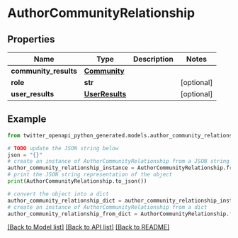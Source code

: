 # AuthorCommunityRelationship


## Properties

Name | Type | Description | Notes
------------ | ------------- | ------------- | -------------
**community_results** | [**Community**](Community.md) |  | 
**role** | **str** |  | [optional] 
**user_results** | [**UserResults**](UserResults.md) |  | [optional] 

## Example

```python
from twitter_openapi_python_generated.models.author_community_relationship import AuthorCommunityRelationship

# TODO update the JSON string below
json = "{}"
# create an instance of AuthorCommunityRelationship from a JSON string
author_community_relationship_instance = AuthorCommunityRelationship.from_json(json)
# print the JSON string representation of the object
print(AuthorCommunityRelationship.to_json())

# convert the object into a dict
author_community_relationship_dict = author_community_relationship_instance.to_dict()
# create an instance of AuthorCommunityRelationship from a dict
author_community_relationship_from_dict = AuthorCommunityRelationship.from_dict(author_community_relationship_dict)
```
[[Back to Model list]](../README.md#documentation-for-models) [[Back to API list]](../README.md#documentation-for-api-endpoints) [[Back to README]](../README.md)


